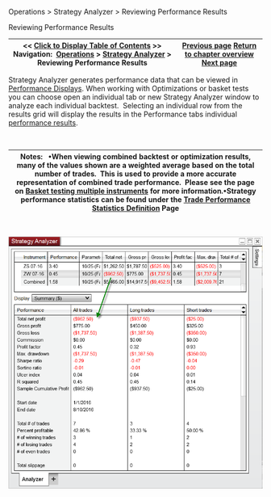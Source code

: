 ﻿


Operations \> Strategy Analyzer \> Reviewing Performance Results






















Reviewing Performance Results







| \<\< [Click to Display Table of Contents](reviewing_performance_results.md) \>\> **Navigation:**     [Operations](operations.md) \> [Strategy Analyzer](strategy_analyzer.md) \> Reviewing Performance Results | [Previous page](backtest_logs.md) [Return to chapter overview](strategy_analyzer.md) [Next page](monte_carlo_simulation.md) |
| --- | --- |











Strategy Analyzer generates performance data that can be viewed in [Performance Displays](performance_displays.md). When working with Optimizations or basket tests you can choose open an individual tab or new Strategy Analyzer window to analyze each individual backtest.  Selecting an individual row from the results grid will display the results in the Performance tabs individual [performance results](reviewing_performance_results.md).


 




| Notes:   •When viewing combined backtest or optimization results, many of the values shown are a weighted average based on the total number of trades.  This is used to provide a more accurate representation of combined trade performance.  Please see the page on [Basket testing multiple instruments](basket_test.md) for more information.•Strategy performance statistics can be found under the [Trade Performance Statistics Definition](statistics_definitions.md) Page |
| --- |



 


![Strategy_Analyzer_Results](strategy_analyzer_results.png)








